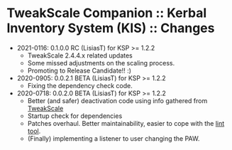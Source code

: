 # TweakScale Companion :: Kerbal Inventory System (KIS) :: Changes

* 2021-0116: 0.1.0.0 RC (LisiasT) for KSP >= 1.2.2
	+ TweakScale 2.4.4.x related updates
	+ Some missed adjustments on the scaling process.
	+ Promoting to Release Candidate!! :)
* 2020-0905: 0.0.2.1 BETA (LisiasT) for KSP >= 1.2.2
	+ Fixing the dependency check code.
* 2020-0718: 0.0.2.0 BETA (LisiasT) for KSP >= 1.2.2
	+ Better (and safer) deactivation code using info gathered from [TweakScale](https://github.com/net-lisias-ksp/TweakScale/issues/125)
	+ Startup check for dependencies
	+ Patches overhaul. Better maintainability, easier to cope with the [lint tool](https://github.com/net-lisias-ksp/ksp-tools-public). 
	+ (Finally) implementing a listener to user changing the PAW.
